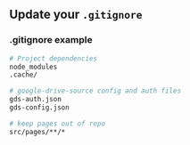 ﻿## Update your `.gitignore`




### .gitignore example


```bash
# Project dependencies
node_modules
.cache/

# google-drive-source config and auth files
gds-auth.json
gds-config.json

# keep pages out of repo
src/pages/**/*
```